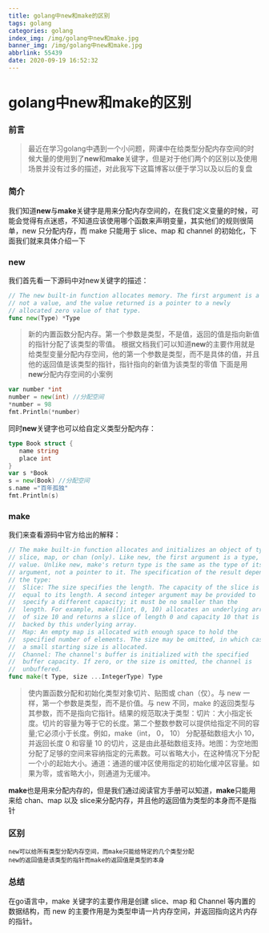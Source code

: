 ```yaml
---
title: golang中new和make的区别
tags: golang
categories: golang
index_img: /img/golang中new和make.jpg
banner_img: /img/golang中new和make.jpg
abbrlink: 55439
date: 2020-09-19 16:52:32
---
```


# golang中new和make的区别

### 前言
> 最近在学习golang中遇到一个小问题，网课中在给类型分配内存空间的时候大量的使用到了**new**和**make**关键字，但是对于他们两个的区别以及使用场景并没有过多的描述，对此我写下这篇博客以便于学习以及以后的复盘

### 简介
我们知道**new**与**make**关键字是用来分配内存空间的，在我们定义变量的时候，可能会觉得有点迷惑，不知道应该使用哪个函数来声明变量，其实他们的规则很简单，new 只分配内存，而 make 只能用于 slice、map 和 channel 的初始化，下面我们就来具体介绍一下

### new
我们首先看一下源码中对new关键字的描述：
```go
// The new built-in function allocates memory. The first argument is a type,
// not a value, and the value returned is a pointer to a newly
// allocated zero value of that type.
func new(Type) *Type
```
>新的内置函数分配内存。第一个参数是类型，不是值，返回的值是指向新值的指针分配了该类型的零值。
>根据文档我们可以知道**new**的主要作用就是给类型变量分配内存空间，他的第一个参数是类型，而不是具体的值，并且他的返回值是该类型的指针，指针指向的新值为该类型的零值
>下面是用**new**分配内存空间的小案例
```go
var number *int
number = new(int) //分配空间
*number = 98
fmt.Println(*number)
```
同时**new**关键字也可以给自定义类型分配内存：
```go
type Book struct {
   name string
   place int
}
var s *Book
s = new(Book) //分配空间
s.name ="百年孤独"
fmt.Println(s)
```
### make
我们来查看源码中官方给出的解释：
```go
// The make built-in function allocates and initializes an object of type
// slice, map, or chan (only). Like new, the first argument is a type, not a
// value. Unlike new, make's return type is the same as the type of its
// argument, not a pointer to it. The specification of the result depends on
// the type:
//	Slice: The size specifies the length. The capacity of the slice is
//	equal to its length. A second integer argument may be provided to
//	specify a different capacity; it must be no smaller than the
//	length. For example, make([]int, 0, 10) allocates an underlying array
//	of size 10 and returns a slice of length 0 and capacity 10 that is
//	backed by this underlying array.
//	Map: An empty map is allocated with enough space to hold the
//	specified number of elements. The size may be omitted, in which case
//	a small starting size is allocated.
//	Channel: The channel's buffer is initialized with the specified
//	buffer capacity. If zero, or the size is omitted, the channel is
//	unbuffered.
func make(t Type, size ...IntegerType) Type
```
>使内置函数分配和初始化类型对象切片、贴图或 chan（仅）。与 new 一样，第一个参数是类型，而不是价值。与 new 不同，make 的返回类型与其参数，而不是指向它指针。结果的规范取决于类型：切片：大小指定长度。切片的容量为等于它的长度。第二个整数参数可以提供给指定不同的容量;它必须小于长度。例如，make（int， 0， 10） 分配基础数组大小 10，并返回长度 0 和容量 10 的切片，这是由此基础数组支持。地图：为空地图分配了足够的空间来容纳指定的元素数。可以省略大小，在这种情况下分配一个小的起始大小。通道：通道的缓冲区使用指定的初始化缓冲区容量。如果为零，或省略大小，则通道为无缓冲。

**make**也是用来分配内存的，但是我们通过阅读官方手册可以知道，**make**只能用来给 chan、map 以及 slice来分配内存，并且他的返回值为类型的本身而不是指针

### 区别
	new可以给所有类型分配内存空间，而make只能给特定的几个类型分配
	new的返回值是该类型的指针而make的返回值是类型的本身

### 总结
在go语言中，make 关键字的主要作用是创建 slice、map 和 Channel 等内置的数据结构，而 new 的主要作用是为类型申请一片内存空间，并返回指向这片内存的指针。